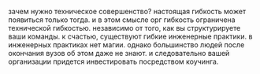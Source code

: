 зачем нужно техническое совершенство?
настоящая гибкость может появиться только тогда.
и в этом смысле орг гибкость ограничена технической гибкостью.
независимо от того, как вы структурируете ваши команды.
к счастью, существуют гибкие инженерные практики.
в инженерных практиках нет магии.
однако большинство людей после окончания вузов об этом даже не знают.
и следовательно вашей организации придется инвестировать посредством коучинга.
